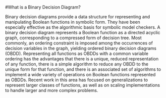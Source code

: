 #What is a Binary Decision Diagram?

Binary decision diagrams provide a data structure for representing and manipulating Boolean functions in symbolic form. They have been especially effective as the algorithmic basis for symbolic model checkers. A binary decision diagram represents a Boolean function as a directed acyclic graph, corresponding to a compressed form of decision tree. Most commonly, an ordering constraint is imposed among the occurrences of decision variables in the graph, yielding ordered binary decision diagrams (OBDD). Representing all functions as OBDDs with a common variable ordering has the advantages that there is a unique, reduced representation of any function, there is a simple algorithm to reduce any OBDD to the unique form for that function, and there is an associated set of algorithms to implement a wide variety of operations on Boolean functions represented as OBDDs. Recent work in this area has focused on generalizations to represent larger classes of functions, as well as on scaling implementations to handle larger and more complex problems.
